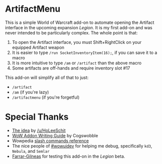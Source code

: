 # ArtifactMenu

This is a simple World of Warcraft add-on to automate opening the Artifact interface in the upcoming expansion *Legion*. It is my first add-on and was never intended to be particularly complex. The whole point is that:

1. To open the Artifact interface, you must Shift+RightClick on your equipped Artifact weapon
2. It is easier to type `/run SocketInventoryItem(16);`, if you can save it to a macro
3. It is more intuitive to type `/am` or `/artifact` than the above macro
4. Some artifacts are off-hands and require inventory slot #17

This add-on will simplify all of that to just:

* `/artifact`
* `/am` (if you're lazy)
* `/artifactmenu` (if you're forgetful)

# Special Thanks

* [The idea](https://www.reddit.com/r/wow/comments/4ze7uw/psa_macro_to_quickly_open_the_artifact_weapon/) by [/u/HoLeeSchit](https://www.reddit.com/user/HoLeeSchit)
* [WoW Addon Writing Guide](http://wow.gamepedia.com/User:Cogswobble/Addon_Tutorial/Slash_Commands) by Cogswobble
* Wowpedia [slash commands reference](http://wow.gamepedia.com/Creating_a_slash_command)
* The nice people of [#wowuidev](http://us.battle.net/forums/en/wow/topic/1127130079) for helping me debug, specifically `kd3`, `Nebula`, and `Semlar`
* [Farrar-Gilneas](http://us.battle.net/wow/en/character/gilneas/Farrar/simple) for testing this add-on in the *Legion* beta.
